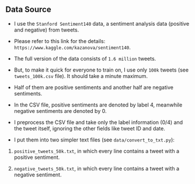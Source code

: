 ## Data Source

- I use the `Stanford Sentiment140` data, a sentiment analysis data (positive and negative) from tweets.

- Please refer to this link for the details: `https://www.kaggle.com/kazanova/sentiment140`.

- The full version of the data consists of `1.6 million` tweets.

- But, to make it quick for everyone to train on, I use only `100k` tweets (see `tweets_100k.csv` file). It should take a minute maximum.

- Half of them are positive sentiments and another half are negative sentiments.

- In the CSV file, positive sentiments are denoted by label 4, meanwhile negative sentiments are denoted by 0.

- I preprocess the CSV file and take only the label information (0/4) and the tweet itself, ignoring the other fields like tweet ID and date.

- I put them into two simpler text files (see `data/convert_to_txt.py`):

1. `positive_tweets_50k.txt`, in which every line contains a tweet with a positive sentiment.

2. `negative_tweets_50k.txt`, in which every line contains a tweet with a negative sentiment.
